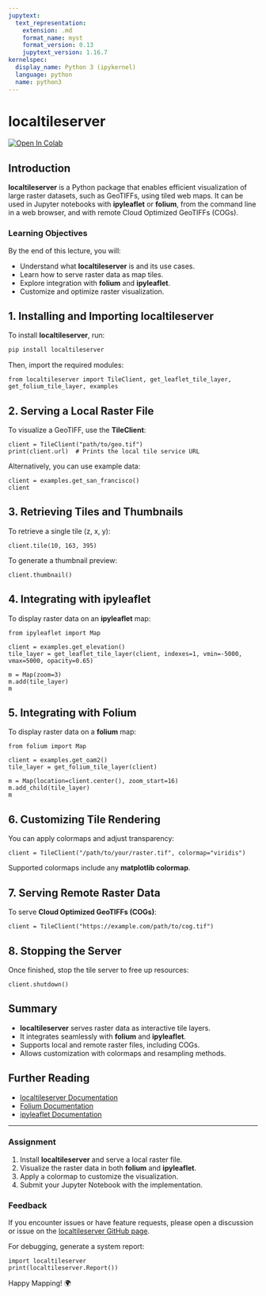 ```yaml
---
jupytext:
  text_representation:
    extension: .md
    format_name: myst
    format_version: 0.13
    jupytext_version: 1.16.7
kernelspec:
  display_name: Python 3 (ipykernel)
  language: python
  name: python3
---
```


# localtileserver

[![Open In Colab](https://colab.research.google.com/assets/colab-badge.svg)](https://colab.research.google.com/github/giswqs/geog-510/blob/main/book/geospatial/localtileserver.ipynb)

## Introduction
**localtileserver** is a Python package that enables efficient visualization of large raster datasets, such as GeoTIFFs, using tiled web maps. It can be used in Jupyter notebooks with **ipyleaflet** or **folium**, from the command line in a web browser, and with remote Cloud Optimized GeoTIFFs (COGs).

### Learning Objectives
By the end of this lecture, you will:
- Understand what **localtileserver** is and its use cases.
- Learn how to serve raster data as map tiles.
- Explore integration with **folium** and **ipyleaflet**.
- Customize and optimize raster visualization.

## 1. Installing and Importing localtileserver
To install **localtileserver**, run:

```bash
pip install localtileserver
```

Then, import the required modules:

```{code-cell} ipython3
from localtileserver import TileClient, get_leaflet_tile_layer, get_folium_tile_layer, examples
```

## 2. Serving a Local Raster File

To visualize a GeoTIFF, use the **TileClient**:

```{code-cell} ipython3
client = TileClient("path/to/geo.tif")
print(client.url)  # Prints the local tile service URL
```

Alternatively, you can use example data:

```{code-cell} ipython3
client = examples.get_san_francisco()
client
```

## 3. Retrieving Tiles and Thumbnails

To retrieve a single tile (z, x, y):

```{code-cell} ipython3
client.tile(10, 163, 395)
```

To generate a thumbnail preview:

```{code-cell} ipython3
client.thumbnail()
```

## 4. Integrating with ipyleaflet

To display raster data on an **ipyleaflet** map:

```{code-cell} ipython3
from ipyleaflet import Map

client = examples.get_elevation()
tile_layer = get_leaflet_tile_layer(client, indexes=1, vmin=-5000, vmax=5000, opacity=0.65)

m = Map(zoom=3)
m.add(tile_layer)
m
```

## 5. Integrating with Folium

To display raster data on a **folium** map:

```{code-cell} ipython3
from folium import Map

client = examples.get_oam2()
tile_layer = get_folium_tile_layer(client)

m = Map(location=client.center(), zoom_start=16)
m.add_child(tile_layer)
m
```

## 6. Customizing Tile Rendering

You can apply colormaps and adjust transparency:

```{code-cell} ipython3
client = TileClient("/path/to/your/raster.tif", colormap="viridis")
```

Supported colormaps include any **matplotlib colormap**.

## 7. Serving Remote Raster Data

To serve **Cloud Optimized GeoTIFFs (COGs)**:

```{code-cell} ipython3
client = TileClient("https://example.com/path/to/cog.tif")
```

## 8. Stopping the Server

Once finished, stop the tile server to free up resources:

```{code-cell} ipython3
client.shutdown()
```

## Summary
- **localtileserver** serves raster data as interactive tile layers.
- It integrates seamlessly with **folium** and **ipyleaflet**.
- Supports local and remote raster files, including COGs.
- Allows customization with colormaps and resampling methods.

## Further Reading
- [localtileserver Documentation](https://github.com/banesullivan/localtileserver)
- [Folium Documentation](https://python-visualization.github.io/folium/)
- [ipyleaflet Documentation](https://ipyleaflet.readthedocs.io/)

---

### Assignment
1. Install **localtileserver** and serve a local raster file.
2. Visualize the raster data in both **folium** and **ipyleaflet**.
3. Apply a colormap to customize the visualization.
4. Submit your Jupyter Notebook with the implementation.

### Feedback
If you encounter issues or have feature requests, please open a discussion or issue on the [localtileserver GitHub page](https://github.com/banesullivan/localtileserver/discussions).

For debugging, generate a system report:

```{code-cell} ipython3
import localtileserver
print(localtileserver.Report())
```

Happy Mapping! 🌍
